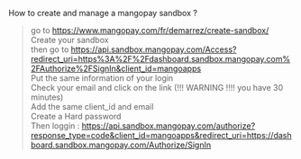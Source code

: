 How to create and manage a mangopay sandbox ? <br>

> go to https://www.mangopay.com/fr/demarrez/create-sandbox/ <br>
> Create your sandbox <br>
> then go to https://api.sandbox.mangopay.com/Access?redirect_uri=https%3A%2F%2Fdashboard.sandbox.mangopay.com%2FAuthorize%2FSignIn&client_id=mangoapps <br>
> Put the same information of your login <br>
> Check your email and click on the link (!!! WARNING !!!! you have 30 minutes) <br>
> Add the same client_id and email <br>
> Create a Hard password <br>
> Then loggin : https://api.sandbox.mangopay.com/authorize?response_type=code&client_id=mangoapps&redirect_uri=https://dashboard.sandbox.mangopay.com/Authorize/SignIn <br>
